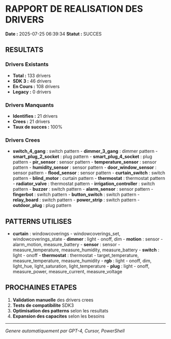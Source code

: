 # RAPPORT DE REALISATION DES DRIVERS

**Date :** 2025-07-25 06:39:34
**Statut :** SUCCES

## RESULTATS

### Drivers Existants
- **Total :** 133 drivers
- **SDK 3 :** 46 drivers
- **En Cours :** 108 drivers
- **Legacy :** 0 drivers

### Drivers Manquants
- **Identifies :** 21 drivers
- **Crees :** 21 drivers
- **Taux de succes :** 100%

### Drivers Crees
- **switch_4_gang** : switch pattern - **dimmer_3_gang** : dimmer pattern - **smart_plug_2_socket** : plug pattern - **smart_plug_4_socket** : plug pattern - **pir_sensor** : sensor pattern - **temperature_sensor** : sensor pattern - **humidity_sensor** : sensor pattern - **door_window_sensor** : sensor pattern - **flood_sensor** : sensor pattern - **curtain_switch** : switch pattern - **blind_motor** : curtain pattern - **thermostat** : thermostat pattern - **radiator_valve** : thermostat pattern - **irrigation_controller** : switch pattern - **buzzer** : switch pattern - **alarm_sensor** : sensor pattern - **fingerbot** : switch pattern - **button_switch** : switch pattern - **relay_board** : switch pattern - **power_strip** : switch pattern - **outdoor_plug** : plug pattern

## PATTERNS UTILISES

- **curtain** : windowcoverings - windowcoverings_set, windowcoverings_state - **dimmer** : light - onoff, dim - **motion** : sensor - alarm_motion, measure_battery - **sensor** : sensor - measure_temperature, measure_humidity, measure_battery - **switch** : light - onoff - **thermostat** : thermostat - target_temperature, measure_temperature, measure_humidity - **rgb** : light - onoff, dim, light_hue, light_saturation, light_temperature - **plug** : light - onoff, measure_power, measure_current, measure_voltage

## PROCHAINES ETAPES

1. **Validation manuelle** des drivers crees
2. **Tests de compatibilite** SDK3
3. **Optimisation des patterns** selon les resultats
4. **Expansion des capacites** selon les besoins

---
*Genere automatiquement par GPT-4, Cursor, PowerShell*

